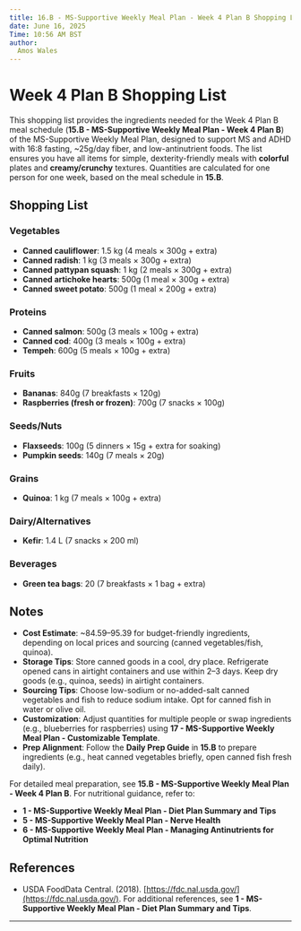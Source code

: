 ```yaml
---
title: 16.B - MS-Supportive Weekly Meal Plan - Week 4 Plan B Shopping List
date: June 16, 2025
Time: 10:56 AM BST
author:
  Amos Wales
---
```


# Week 4 Plan B Shopping List

This shopping list provides the ingredients needed for the Week 4 Plan B meal schedule (**15.B - MS-Supportive Weekly Meal Plan - Week 4 Plan B**) of the MS-Supportive Weekly Meal Plan, designed to support MS and ADHD with 16:8 fasting, ~25g/day fiber, and low-antinutrient foods. The list ensures you have all items for simple, dexterity-friendly meals with **colorful** plates and **creamy/crunchy** textures. Quantities are calculated for one person for one week, based on the meal schedule in **15.B**.

## Shopping List

### Vegetables
- **Canned cauliflower**: 1.5 kg (4 meals × 300g + extra)
- **Canned radish**: 1 kg (3 meals × 300g + extra)
- **Canned pattypan squash**: 1 kg (2 meals × 300g + extra)
- **Canned artichoke hearts**: 500g (1 meal × 300g + extra)
- **Canned sweet potato**: 500g (1 meal × 200g + extra)

### Proteins
- **Canned salmon**: 500g (3 meals × 100g + extra)
- **Canned cod**: 400g (3 meals × 100g + extra)
- **Tempeh**: 600g (5 meals × 100g + extra)

### Fruits
- **Bananas**: 840g (7 breakfasts × 120g)
- **Raspberries (fresh or frozen)**: 700g (7 snacks × 100g)

### Seeds/Nuts
- **Flaxseeds**: 100g (5 dinners × 15g + extra for soaking)
- **Pumpkin seeds**: 140g (7 meals × 20g)

### Grains
- **Quinoa**: 1 kg (7 meals × 100g + extra)

### Dairy/Alternatives
- **Kefir**: 1.4 L (7 snacks × 200 ml)

### Beverages
- **Green tea bags**: 20 (7 breakfasts × 1 bag + extra)

## Notes
- **Cost Estimate**: ~$84.59–$95.39 for budget-friendly ingredients, depending on local prices and sourcing (canned vegetables/fish, quinoa).
- **Storage Tips**: Store canned goods in a cool, dry place. Refrigerate opened cans in airtight containers and use within 2–3 days. Keep dry goods (e.g., quinoa, seeds) in airtight containers.
- **Sourcing Tips**: Choose low-sodium or no-added-salt canned vegetables and fish to reduce sodium intake. Opt for canned fish in water or olive oil.
- **Customization**: Adjust quantities for multiple people or swap ingredients (e.g., blueberries for raspberries) using **17 - MS-Supportive Weekly Meal Plan - Customizable Template**.
- **Prep Alignment**: Follow the **Daily Prep Guide** in **15.B** to prepare ingredients (e.g., heat canned vegetables briefly, open canned fish fresh daily).

For detailed meal preparation, see **15.B - MS-Supportive Weekly Meal Plan - Week 4 Plan B**. For nutritional guidance, refer to:
- **1 - MS-Supportive Weekly Meal Plan - Diet Plan Summary and Tips**
- **5 - MS-Supportive Weekly Meal Plan - Nerve Health**
- **6 - MS-Supportive Weekly Meal Plan - Managing Antinutrients for Optimal Nutrition**

## References
- USDA FoodData Central. (2018). [https://fdc.nal.usda.gov/](https://fdc.nal.usda.gov/).
For additional references, see **1 - MS-Supportive Weekly Meal Plan - Diet Plan Summary and Tips**.

---